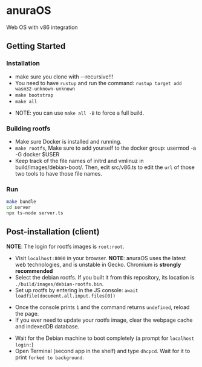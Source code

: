 # anuraOS
Web OS with v86 integration

## Getting Started

### Installation
- make sure you clone with --recursive!!!
- You need to have `rustup` and run the command: `rustup target add wasm32-unknown-unknown`
- `make bootstrap`
- `make all`
 * NOTE: you can use `make all -B` to force a full build.

### Building rootfs
- Make sure Docker is installed and running.
- `make rootfs`, Make sure to add yourself to the docker group: usermod -a -G docker $USER
- Keep track of the file names of initrd and vmlinuz in build/images/debian-boot/. Then, edit src/v86.ts to edit the `url` of those two tools to have those file names.

### Run
```sh
make bundle
cd server
npx ts-node server.ts 
```

## Post-installation (client)
**NOTE**: The login for rootfs images is `root:root`.

- Visit `localhost:8000` in your browser. **NOTE**: anuraOS uses the latest web technologies, and is unstable in Gecko. Chromium is **strongly recommended**
- Select the debian rootfs. If you built it from this repository, its location is `./build/images/debian-rootfs.bin`.
- Set up rootfs by entering in the JS console: `await loadfile(document.all.input.files[0])`
 * Once the console prints `1` and the command returns `undefined`, reload the page.
 * If you ever need to update your rootfs image, clear the webpage cache and indexedDB database.
- Wait for the Debian machine to boot completely (a prompt for `localhost login:`)
- Open Terminal (second app in the shelf) and type `dhcpcd`. Wait for it to print `forked to background`.
